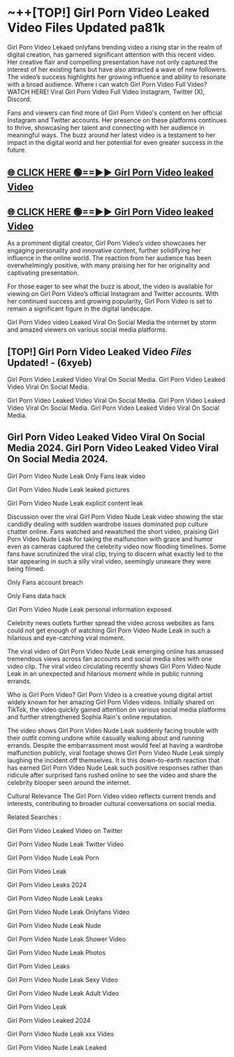 # ~++[TOP!]  Girl Porn Video Leaked Video Files Updated pa81k<br>

 Girl Porn Video Lekaed onlyfans trending video a rising star in the realm of digital creation, has garnered significant attention with this recent video. Her creative flair and compelling presentation have not only captured the interest of her existing fans but have also attracted a wave of new followers. The video’s success highlights her growing influence and ability to resonate with a broad audience.
Where i can watch  Girl Porn Video Full Video? WATCH HERE! Viral  Girl Porn Video Full Video Instagram, Twitter (X), Discord.


Fans and viewers can find more of  Girl Porn Video's content on her official Instagram and Twitter accounts. Her presence on these platforms continues to thrive, showcasing her talent and connecting with her audience in meaningful ways. The buzz around her latest video is a testament to her impact in the digital world and her potential for even greater success in the future.


## [🌐 CLICK HERE 🟢==►►  Girl Porn Video leaked Video ](https://error-example.blogspot.com/2024/09/new-indian.html&ref=git)

## [🌐 CLICK HERE 🟢==►►  Girl Porn Video leaked Video ](https://error-example.blogspot.com/2024/09/new-indian.html&ref=git)


As a prominent digital creator,  Girl Porn Video’s video showcases her engaging personality and innovative content, further solidifying her influence in the online world. The reaction from her audience has been overwhelmingly positive, with many praising her for her originality and captivating presentation.

For those eager to see what the buzz is about, the video is available for viewing on  Girl Porn Video’s official Instagram and Twitter accounts. With her continued success and growing popularity,  Girl Porn Video is set to remain a significant figure in the digital landscape.


  Girl Porn Video video Leaked Viral On Social Media the internet by storm and amazed viewers on various social media platforms.


## [TOP!]  Girl Porn Video Leaked Video *Files* Updated! - (6xyeb) 

 Girl Porn Video Leaked Video Viral On Social Media. Girl Porn Video Leaked Video Viral On Social Media.

 Girl Porn Video Leaked Video Viral On Social Media. Girl Porn Video Leaked Video Viral On Social Media. Girl Porn Video Leaked Video Viral On Social Media.


##  Girl Porn Video Leaked Video Viral On Social Media 2024. Girl Porn Video Leaked Video Viral On Social Media 2024.
 Girl Porn Video Nude Leak Only Fans leak video

 Girl Porn Video Nude Leak leaked pictures

 Girl Porn Video Nude Leak explicit content leak

Discussion over the viral  Girl Porn Video Nude Leak video showing the star candidly dealing with sudden wardrobe issues dominated pop culture chatter online. Fans watched and rewatched the short video, praising  Girl Porn Video Nude Leak for taking the malfunction with grace and humor even as cameras captured the celebrity video now flooding timelines. Some fans have scrutinized the viral clip, trying to discern what exactly led to the star appearing in such a silly viral video, seemingly unaware they were being filmed.


Only Fans account breach

Only Fans data hack

 Girl Porn Video Nude Leak personal information exposed

Celebrity news outlets further spread the video across websites as fans could not get enough of watching  Girl Porn Video Nude Leak in such a hilarious and eye-catching viral moment.


The viral video of  Girl Porn Video Nude Leak emerging online has amassed tremendous views across fan accounts and social media sites with one video clip. The viral video circulating recently shows  Girl Porn Video Nude Leak in an unexpected and hilarious moment while in public running errands.


Who is  Girl Porn Video?  Girl Porn Video is a creative young digital artist widely known for her amazing  Girl Porn Video videos. Initially shared on TikTok, the video quickly gained attention on various social media platforms and further strengthened Sophia Rain's online reputation.

The video shows  Girl Porn Video Nude Leak suddenly facing trouble with their outfit coming undone while casually walking about and running errands. Despite the embarrassment most would feel at having a wardrobe malfunction publicly, viral footage shows  Girl Porn Video Nude Leak simply laughing the incident off themselves. It is this down-to-earth reaction that has earned  Girl Porn Video Nude Leak such positive responses rather than ridicule after surprised fans rushed online to see the video and share the celebrity blooper seen around the internet.

Cultural Relevance The  Girl Porn Video video reflects current trends and interests, contributing to broader cultural conversations on social media.

Related Searches :

 Girl Porn Video Leaked Video on Twitter

 Girl Porn Video Nude Leak Twitter Video

 Girl Porn Video Nude Leak Porn

 Girl Porn Video Leak 

 Girl Porn Video Leaks 2024

 Girl Porn Video Nude Leak Leaks

 Girl Porn Video Nude Leak Onlyfans Video

 Girl Porn Video Nude Leak Nude

 Girl Porn Video Nude Leak Shower Video

 Girl Porn Video Nude Leak Photos

 Girl Porn Video Leaks

 Girl Porn Video Nude Leak Sexy Video

 Girl Porn Video Nude Leak Adult Video

 Girl Porn Video Leak

 Girl Porn Video Leaked 2024

 Girl Porn Video Nude Leak xxx Video

 Girl Porn Video Nude Leak Leaked